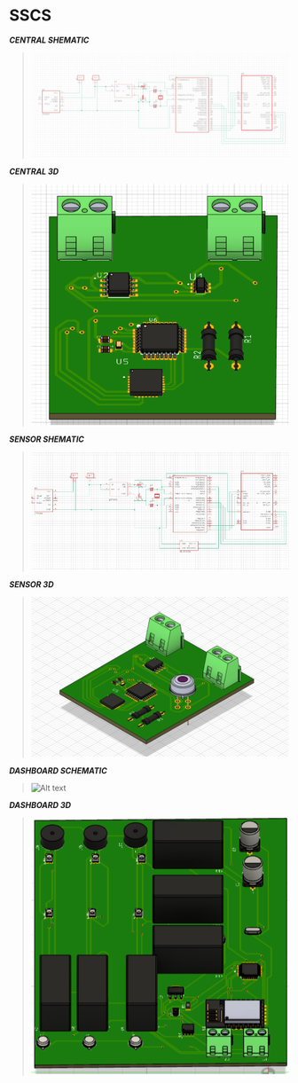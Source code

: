 # SSCS
***CENTRAL SHEMATIC***
><img src="certral_shematic.png" alt="Alt text" width="500">
***CENTRAL 3D***
><img src="central_3d.png" alt="Alt text" width="500">
***SENSOR SHEMATIC***
><img src="sensor_shematic.png" alt="Alt text" width="500">
***SENSOR 3D***
><img src="sensor.png" alt="Alt text" width="500">
***DASHBOARD SCHEMATIC***
><img src="schemaa_dash.png" alt="Alt text" width="500">
***DASHBOARD 3D***
><img src="3d dashboa.png" alt="Alt text" width="500">


